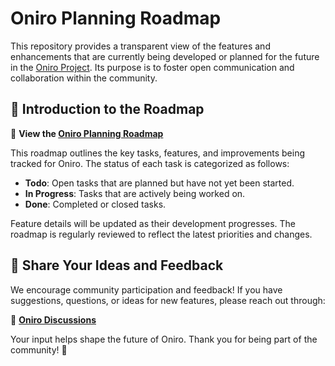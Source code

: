 # Oniro Planning Roadmap  

This repository provides a transparent view of the features and enhancements that are currently being developed or planned for the future in the [Oniro Project](https://oniroproject.org/). Its purpose is to foster open communication and collaboration within the community.  

## 📌 Introduction to the Roadmap  

🔗 **View the [Oniro Planning Roadmap](https://github.com/orgs/eclipse-oniro4openharmony/projects/1)**  

This roadmap outlines the key tasks, features, and improvements being tracked for Oniro. The status of each task is categorized as follows:  

- **Todo**: Open tasks that are planned but have not yet been started.  
- **In Progress**: Tasks that are actively being worked on.  
- **Done**: Completed or closed tasks.  

Feature details will be updated as their development progresses. The roadmap is regularly reviewed to reflect the latest priorities and changes.  

## 💬 Share Your Ideas and Feedback  

We encourage community participation and feedback! If you have suggestions, questions, or ideas for new features, please reach out through:  

📢 **[Oniro Discussions](https://github.com/eclipse-oniro4openharmony/oniro-planning/discussions)**  

Your input helps shape the future of Oniro. Thank you for being part of the community! 🚀